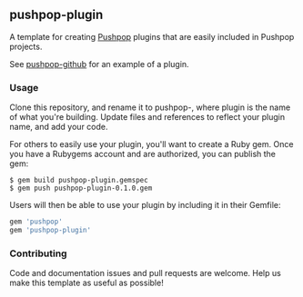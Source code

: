 ## pushpop-plugin

A template for creating [Pushpop](https://github.com/keenlabs/pushpop) plugins that are
easily included in Pushpop projects.

See [pushpop-github](https://github.com/pushpop-project/pushpop-github) for an example
of a plugin.

### Usage

Clone this repository, and rename it to pushpop-<plugin>, where plugin is the name of
what you're building. Update files and references to reflect your plugin name, and add your code.

For others to easily use your plugin, you'll want to create a Ruby gem. Once you have a Rubygems
account and are authorized, you can publish the gem:

``` shell
$ gem build pushpop-plugin.gemspec
$ gem push pushpop-plugin-0.1.0.gem
```

Users will then be able to use your plugin by including it in their Gemfile:

``` ruby
gem 'pushpop'
gem 'pushpop-plugin'
```

### Contributing

Code and documentation issues and pull requests are welcome. Help us make this template as
useful as possible!
